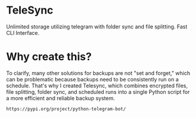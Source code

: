 # TeleSync
Unlimited storage utilizing telegram with folder sync and file splitting. Fast CLI Interface.

# Why create this?
To clarify, many other solutions for backups are not "set and forget," which can be problematic because backups need to be consistently run on a schedule. That's why I created Telesync, which combines encrypted files, file splitting, folder sync, and scheduled runs into a single Python script for a more efficient and reliable backup system.

```
https://pypi.org/project/python-telegram-bot/
```
